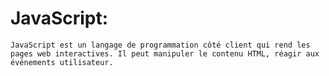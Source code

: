 # JavaScript:

    JavaScript est un langage de programmation côté client qui rend les pages web interactives. Il peut manipuler le contenu HTML, réagir aux événements utilisateur.
